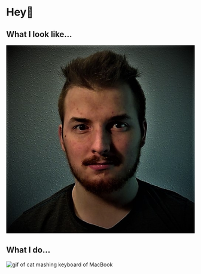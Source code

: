 # Hey👋
## What I look like...
![headshot of Aaron Hornby](https://github.com/TexelBox/TexelBox.github.io/raw/master/assets/images/headshot-512x512.jpg)
## What I do...
![gif of cat mashing keyboard of MacBook](https://tenor.com/view/cat-computer-gif-5368357.gif)
